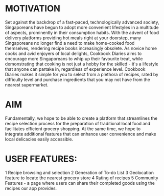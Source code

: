 # MOTIVATION 
Set against the backdrop of a fast-paced, technologically advanced society, Singaporeans have begun to adopt more convenient lifestyles in a multitude of aspects, prominently in their consumption habits. With the advent of food delivery platforms providing hot meals right at your doorstep, many Singaporeans no longer find a need to make home-cooked food themselves, rendering recipe books increasingly obsolete. As novice home cooks and avid enjoyers of local delights, Cookbook Diaries aims to encourage more Singaporeans to whip up their favourite treat, while demonstrating that cooking is not just a hobby for the skilled - it's a lifestyle that anyone can partake in, regardless of experience level. Cookbook Diaries makes it simple for you to select from a plethora of recipes, rated by difficulty level and purchase ingredients that you may not have from the nearest supermarket. 

# AIM
Fundamentally, we hope to be able to create a platform that streamlines the recipe selection process for the preparation of traditional local food and facilitates efficient grocery shopping. At the same time, we hope to integrate additional features that can enhance user convenience and make local delicacies easily accessible. 

# USER FEATURES: 
 1 Recipe browsing and selection
 2 Generation of To-do List 
 3 Geolocation feature to locate the nearest grocery store 
 4 Rating of recipes 
 5 Community Features - a page where users can share their completed goods using the recipes our app provides.